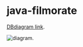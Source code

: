 # java-filmorate

[DBdiagram link](https://dbdiagram.io/d/6446b75e6b319470511ce32a).

![diagram](https://i.ibb.co/dJjrYgJ/database.png).
